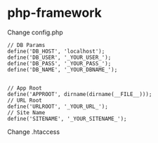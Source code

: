 # php-framework
Change config.php

    // DB Params
    define('DB_HOST', 'localhost');
    define('DB_USER', '_YOUR_USER_');
    define('DB_PASS', '_YOUR_PASS_');
    define('DB_NAME', '_YOUR_DBNAME_');


    // App Root
    define('APPROOT', dirname(dirname(__FILE__)));
    // URL Root
    define('URLROOT', '_YOUR_URL_');
    // Site Name
    define('SITENAME', '_YOUR_SITENAME_');
    
Change .htaccess
